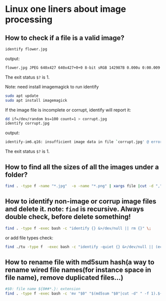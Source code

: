 # Linux one liners about image processing

## How to check if a file is a valid image?
```bash
identify flower.jpg
```
output:  
```bash
flower.jpg JPEG 640x427 640x427+0+0 8-bit sRGB 142987B 0.000u 0:00.009
```
The exit status `$?` is 1.

Note: need install imagemagick to run identify
```bash
sudo apt update
sudo apt install imagemagick
```

If the image file is incomplete or corrupt, identify will report it:
```bash
dd if=/dev/random bs=100 count=1 > corrupt.jpg
identify corrupt.jpg
```
output:
```bash
identify-im6.q16: insufficient image data in file `corrupt.jpg' @ error/jpeg.c/ReadJPEGImage/1117.
```
The exit status `$?` is 1.
## How to find all the sizes of all the images under a folder?

```bash
find . -type f -name "*.jpg"  -o -name "*.png" | xargs file |cut -d "," -f8|sort|uniq
```

## How to identify non-image or corrup image files and delete it. note: `find` is recursive. Always double check, before delete something!
```bash
find . -type f -exec bash -c "identify {} &>/dev/null || rm {}" \;
```
or add file types check:

```bash
find ./tu -type f  -exec bash -c "identify -quiet {} &>/dev/null || (echo {}; rm {})" \;
```

## How to rename file with md5sum hash(a way to rename wired file names(for instance space in file name), remove duplicated files...)
```bash
#$0: file name ${0##*.}: extension
find . -type f -exec bash -c 'mv "$0" "$(md5sum "$0"|cut -d" " -f 1).${0##*.}"' {} \;
```


